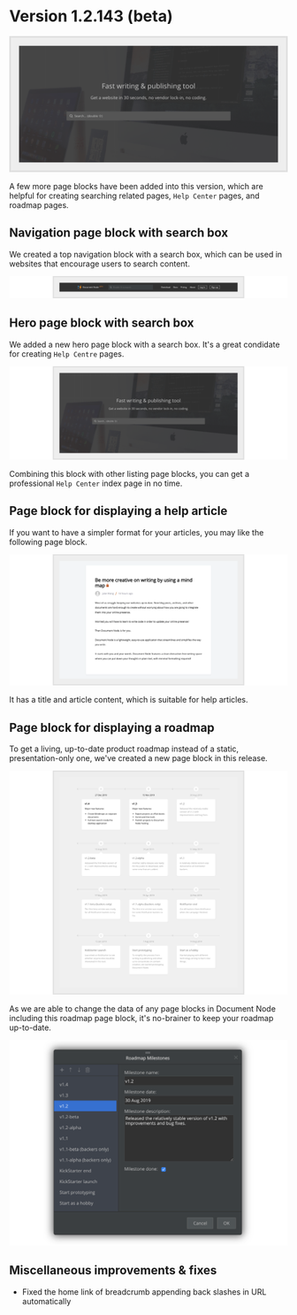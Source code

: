 ﻿# Version 1.2.143 (beta)

![screen-hero-search-box-cover](screen-hero-search-box-cover.png)

A few more page blocks have been added into this version, which are helpful for creating searching related pages, `Help Center` pages, and roadmap pages.

## Navigation page block with search box

We created a top navigation block with a search box, which can be used in websites that encourage users to search content.

![screen-header-nav-searchbox](screen-header-nav-searchbox.png)

## Hero page block with search box

We added a new hero page block with a search box. It's a great condidate for creating `Help Centre` pages.

![screen-hero-searchbox](screen-hero-searchbox.png)

Combining this block with other listing page blocks, you can get a professional `Help Center` index page in no time.

## Page block for displaying a help article

If you want to have a simpler format for your articles, you may like the following page block.

![screen-content-title-article](screen-content-title-article.png)

It has a title and article content, which is suitable for help articles.

## Page block for displaying a roadmap

To get a living, up-to-date product roadmap instead of a static, presentation-only one, we've created a new page block in this release.

![screen-page-block-roadmap](screen-page-block-roadmap.png)

As we are able to change the data of any page blocks in Document Node including this roadmap page block, it's no-brainer to keep your roadmap up-to-date.

![screen-editor-roadmap-milestones](screen-editor-roadmap-milestones.png)

## Miscellaneous improvements & fixes

* Fixed the home link of breadcrumb appending back slashes in URL automatically